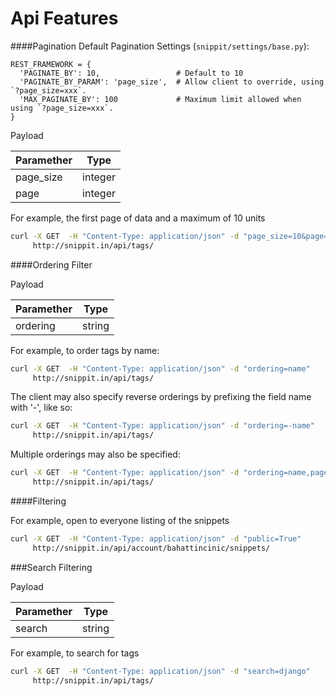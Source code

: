 Api Features
=========================

####Pagination
Default Pagination Settings (`snippit/settings/base.py`):
  
    REST_FRAMEWORK = {
      'PAGINATE_BY': 10,                 # Default to 10
      'PAGINATE_BY_PARAM': 'page_size',  # Allow client to override, using `?page_size=xxx`.
      'MAX_PAGINATE_BY': 100             # Maximum limit allowed when using `?page_size=xxx`.
    }

Payload

| Paramether        | Type     |
| ----------------- | -------- |
| page_size         | integer  |
| page              | integer  |

For example, the first page of data and a maximum of 10 units

```bash
curl -X GET  -H "Content-Type: application/json" -d "page_size=10&page=1"
     http://snippit.in/api/tags/
```

####Ordering Filter

Payload

| Paramether        | Type     |
| ----------------- | -------- |
| ordering          | string   |

For example, to order tags by name:

```bash
curl -X GET  -H "Content-Type: application/json" -d "ordering=name"
     http://snippit.in/api/tags/
```

The client may also specify reverse orderings by prefixing the field name with '-', like so:

```bash
curl -X GET  -H "Content-Type: application/json" -d "ordering=-name"
     http://snippit.in/api/tags/
```

Multiple orderings may also be specified:

```bash
curl -X GET  -H "Content-Type: application/json" -d "ordering=name,pages"
     http://snippit.in/api/tags/
```

####Filtering

For example,  open to everyone listing of the snippets

```bash
curl -X GET  -H "Content-Type: application/json" -d "public=True"
     http://snippit.in/api/account/bahattincinic/snippets/
```

###Search Filtering

Payload

| Paramether        | Type     |
| ----------------- | -------- |
| search            | string   |

For example, to search for tags

```bash
curl -X GET  -H "Content-Type: application/json" -d "search=django"
     http://snippit.in/api/tags/
```
